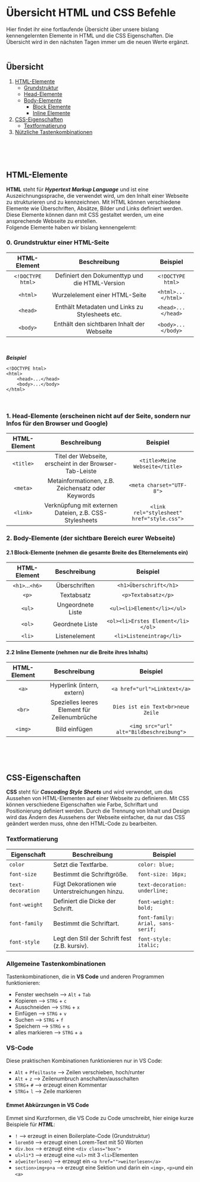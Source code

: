 # Übersicht HTML und CSS Befehle

Hier findet ihr eine fortlaufende Übersicht über unsere bislang kennengelernten Elemente in HTML und die CSS Eigenschaften. Die Übersicht wird in den nächsten Tagen immer um die neuen Werte ergänzt.
<br><br>

## Übersicht
1. [HTML-Elemente](#html-elemente)
   - [Grundstruktur](#0-grundstruktur-einer-html-seite)
   - [Head-Elemente](#1-head-elemente-erscheinen-nicht-auf-der-seite-sondern-nur-infos-für-den-browser-und-google)
   - [Body-Elemente](#2-body-elemente-der-sichtbare-bereich-eurer-webseite)
       - [Block Elemente](#21-block-elemente-nehmen-die-gesamte-breite-des-bildschirms-ein)
       - [Inline Elemente](#22-inline-elemente-nehmen-nur-die-breite-ihres-inhalts)
2. [CSS-Eigenschaften](#css-eigenschaften)
   - [Textformatierung](#textformatierung)
3. [Nützliche Tastenkombinationen](#nützliche-tastenkombinationen-windows)

<br><br><br>

## HTML-Elemente

**HTML** steht für ***Hypertext Markup Language*** und ist eine Auszeichnungssprache, die verwendet wird, um den Inhalt einer Webseite zu strukturieren und zu kennzeichnen. Mit HTML können verschiedene Elemente wie Überschriften, Absätze, Bilder und Links definiert werden. Diese Elemente können dann mit CSS gestaltet werden, um eine ansprechende Webseite zu erstellen. <br>
Folgende Elemente haben wir bislang kennengelernt: 

### 0. Grundstruktur einer HTML-Seite

| HTML-Element    | Beschreibung                                    | Beispiel                              |
|:---------------:|:-----------------------------------------------:|:-------------------------------------:|
| `<!DOCTYPE html>`| Definiert den Dokumenttyp und die HTML-Version  | `<!DOCTYPE html>`                     |
| `<html>`        | Wurzelelement einer HTML-Seite                  | `<html>...</html>`                    |
| `<head>`        | Enthält Metadaten und Links zu Stylesheets etc. | `<head>...</head>`                    |
| `<body>`        | Enthält den sichtbaren Inhalt der Webseite      | `<body>...</body>`                    |
<br>

***Beispiel***

```
<!DOCTYPE html>
<html>
    <head>...</head>
    <body>...</body>
</html>
```

<br>

### 1. Head-Elemente (erscheinen nicht auf der Seite, sondern nur Infos für den Browser und Google)

| HTML-Element | Beschreibung                                           | Beispiel                                 |
|:------------:|:------------------------------------------------------:|:----------------------------------------:|
| `<title>`    | Titel der Webseite, erscheint in der Browser-Tab-Leiste | `<title>Meine Webseite</title>`          |
| `<meta>`     | Metainformationen, z.B. Zeichensatz oder Keywords       | `<meta charset="UTF-8">`                 |
| `<link>`     | Verknüpfung mit externen Dateien, z.B. CSS-Stylesheets  | `<link rel="stylesheet" href="style.css">`|

### 2. Body-Elemente (der sichtbare Bereich eurer Webseite)
    
#### 2.1 Block-Elemente (nehmen die gesamte Breite des Elternelements ein)

| HTML-Element  | Beschreibung                               | Beispiel                             |
|:-------------:|:------------------------------------------:|:------------------------------------:|
| `<h1>`...`<h6>` | Überschriften                            | `<h1>Überschrift</h1>`               |
| `<p>`          | Textabsatz                                | `<p>Textabsatz</p>`                  |
| `<ul>`         | Ungeordnete Liste                         | `<ul><li>Element</li></ul>`          |
| `<ol>`         | Geordnete Liste                           | `<ol><li>Erstes Element</li></ol>`   |
| `<li>`         | Listenelement                             | `<li>Listeneintrag</li>`             |

#### 2.2 Inline Elemente (nehmen nur die Breite ihres Inhalts)

| HTML-Element | Beschreibung                    | Beispiel                              |
|:------------:|:-------------------------------:|:-------------------------------------:|
| `<a>`        | Hyperlink (intern, extern)      | `<a href="url">Linktext</a>`          |
| `<br>`       | Spezielles leeres Element für Zeilenumbrüche  | `Dies ist ein Text<br>neue Zeile`         |
| `<img>`      | Bild einfügen                                 | `<img src="url" alt="Bildbeschreibung">`  |


<br><br><br>

## CSS-Eigenschaften
**CSS** steht für ***Cascading Style Sheets*** und wird verwendet, um das Aussehen von HTML-Elementen auf einer Webseite zu definieren. Mit CSS können verschiedene Eigenschaften wie Farbe, Schriftart und Positionierung definiert werden. Durch die Trennung von Inhalt und Design wird das Ändern des Aussehens der Webseite einfacher, da nur das CSS geändert werden muss, ohne den HTML-Code zu bearbeiten.


### Textformatierung
| Eigenschaft       | Beschreibung                                   | Beispiel                        |
|-------------------|------------------------------------------------|---------------------------------|
| `color`           | Setzt die Textfarbe.                           | `color: blue;`                  |
| `font-size`       | Bestimmt die Schriftgröße.                     | `font-size: 16px;`              |
| `text-decoration` | Fügt Dekorationen wie Unterstreichungen hinzu. | `text-decoration: underline;`   |
| `font-weight`     | Definiert die Dicke der Schrift.               | `font-weight: bold;`            |
| `font-family`     | Bestimmt die Schriftart.                       | `font-family: Arial, sans-serif;`|
| `font-style`      | Legt den Stil der Schrift fest (z.B. kursiv).  | `font-style: italic;`           |



### Allgemeine Tastenkombinationen

Tastenkombinationen, die in **VS Code** und anderen Programmen funktionieren:

- Fenster wechseln --> `Alt` + `Tab`
- Kopieren        --> `STRG` + `c`
- Ausschneiden    --> `STRG` + `x`
- Einfügen        --> `STRG` + `v`
- Suchen          --> `STRG` + `f`
- Speichern       --> `STRG` + `s`
- alles markieren --> `STRG` + `a`


### VS-Code

Diese praktischen Kombinationen funktionieren nur in VS Code:
- `Alt` + `Pfeiltaste`  --> Zeilen verschieben, hoch/runter
- `Alt` + `z`           --> Zeilenumbruch anschalten/ausschalten
- `STRG`+ `#`           --> erzeugt einen Kommentar 
- `STRG`+ `l`           --> Zeile markieren


#### Emmet Abkürzungen in VS Code

Emmet sind Kurzformen, die VS Code zu Code umschreibt, hier einige kurze Beispiele für ***HTML***:
- `!`               --> erzeugt in einen Boilerplate-Code (Grundstruktur)
- `lorem50`         --> erzeugt einen Lorem-Text mit 50 Worten
- `div.box`         --> erzeugt eine `<div class="box">`
- `ul>li*3`         --> erzeugt eine `<ul>` mit 3 `<li>`Elementen
- `a{weiterlesen}`  --> erzeugt ein `<a href="">weiterlesen</a>`
- `section>img+p+a` --> erzeugt eine Sektion und darin ein `<img>`, `<p>`und ein `<a>`